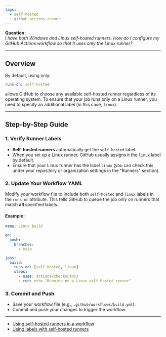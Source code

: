 ```yaml
---
tags:
  - self-hosted
  - github-actions-runner
---
```


**Question:**  
_I have both Windows and Linux self-hosted runners. How do I configure my GitHub Actions workflow so that it uses only the Linux runner?_

---

## Overview

By default, using only:

```yaml
runs-on: self-hosted
```

allows GitHub to choose any available self-hosted runner regardless of its operating system. To ensure that your job runs only on a Linux runner, you need to specify an additional label (in this case, `linux`).

---

## Step-by-Step Guide

### 1. Verify Runner Labels

- **Self-hosted runners** automatically get the `self-hosted` label.
- When you set up a Linux runner, GitHub usually assigns it the `linux` label by default.
- Ensure that your Linux runner has the label `linux` (you can check this under your repository or organization settings in the "Runners" section).

### 2. Update Your Workflow YAML

Modify your workflow file to include both `self-hosted` and `linux` labels in the `runs-on` attribute. This tells GitHub to queue the job only on runners that match **all** specified labels.

#### Example:

```yaml
name: Linux Build

on:
  push:
    branches:
      - main

jobs:
  build:
    runs-on: [self-hosted, linux]
    steps:
      - uses: actions/checkout@v3
      - run: echo "Running on a Linux self-hosted runner"
```

### 3. Commit and Push

- Save your workflow file (e.g., `.github/workflows/build.yml`).
- Commit and push your changes to trigger the workflow.

---

- [Using self-hosted runners in a workflow](https://chatgpt.com/c/%EE%88%80cite%EE%88%82turn0search1%EE%88%81)
- [Using labels with self-hosted runners](https://chatgpt.com/c/%EE%88%80cite%EE%88%82turn0search6%EE%88%81)
